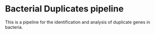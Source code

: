 # Bacterial Duplicates pipeline 

This is a pipeline for the identification and analysis of duplicate genes in bacteria.

